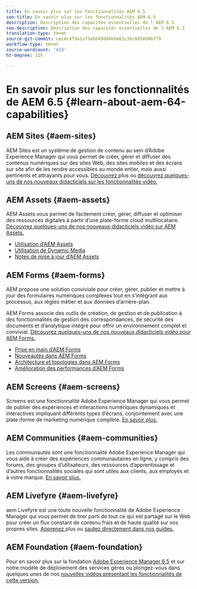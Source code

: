 ```yaml
---
title: En savoir plus sur les fonctionnalités AEM 6.5
seo-title: En savoir plus sur les fonctionnalités AEM 6.5
description: Description des capacités essentielles de l'AEM 6.5
seo-description: Description des capacités essentielles de l'AEM 6.5
translation-type: tm+mt
source-git-commit: cec6c4f9a1a75eb049dd4b8461c36c8d58d46f79
workflow-type: tm+mt
source-wordcount: '413'
ht-degree: 32%

---
```



# En savoir plus sur les fonctionnalités de AEM 6.5 {#learn-about-aem-64-capabilities}

## AEM Sites {#aem-sites}

AEM Sites est un système de gestion de contenu au sein d’Adobe Experience Manager qui vous permet de créer, gérer et diffuser des contenus numériques sur des sites Web, des sites mobiles et des écrans sur site afin de les rendre accessibles au monde entier, mais aussi pertinents et attrayants pour vous. [Découvrez ](http://www.adobe.com/marketing-cloud/enterprise-content-management/web-cms.html) plus ou  [découvrez quelques-uns de nos nouveaux didacticiels sur les fonctionnalités vidéo.](https://helpx.adobe.com/experience-manager/kt/sites/index/aem-6-5-sites.html)

## AEM Assets {#aem-assets}

AEM Assets vous permet de facilement créer, gérer, diffuser et optimiser des ressources digitales à partir d’une plate-forme cloud multilocataire. [Découvrez quelques-uns de nos nouveaux didacticiels vidéo sur AEM Assets.](https://helpx.adobe.com/experience-manager/kt/assets/index/aem-6-4-assets.html)

* [Utilisation d’AEM Assets](/help/assets/manage-assets.md)
* [Utilisation de Dynamic Media](/help/assets/dynamic-media.md)
* [Notes de mise à jour d’AEM Assets](/help/release-notes/assets.md)

## AEM Forms {#aem-forms}

AEM propose une solution conviviale pour créer, gérer, publier et mettre à jour des formulaires numériques complexes tout en s’intégrant aux processus, aux règles métier et aux données d’arrière-plan.

AEM Forms associe des outils de création, de gestion et de publication à des fonctionnalités de gestion des correspondances, de sécurité des documents et d’analytique intégré pour offrir un environnement complet et convivial. [Découvrez quelques-uns de nos nouveaux didacticiels vidéo pour AEM Forms.](https://helpx.adobe.com/experience-manager/kt/forms/index/aem-6-5-forms.html)

* [Prise en main d’AEM Forms](/help/forms/using/introduction-aem-forms.md)
* [Nouveautés dans AEM Forms](/help/forms/using/whats-new.md) 
* [Architecture et topologies dans AEM Forms](/help/forms/using/aem-forms-architecture-deployment.md) 
* [Amélioration des performances d’AEM Forms](/help/forms/using/performance-tuning-aem-forms.md) 

## AEM Screens {#aem-screens}

Screens est une fonctionnalité Adobe Experience Manager qui vous permet de publier des expériences et interactions numériques dynamiques et interactives impliquant différents types d’écrans, conjointement avec une plate-forme de marketing numérique complète.  [En savoir plus.](https://docs.adobe.com/content/help/fr-FR/experience-manager-screens/user-guide/aem-screens-introduction.html)

## AEM Communities {#aem-communities}

Les communautés sont une fonctionnalité Adobe Experience Manager qui vous aide à créer des expériences communautaires en ligne, y compris des forums, des groupes d’utilisateurs, des ressources d’apprentissage et d’autres fonctionnalités sociales qui sont utiles aux clients, aux employés et à votre marque. [En savoir plus.](http://www.adobe.com/marketing-cloud/enterprise-content-management/social-community-cms.html)

## AEM Livefyre {#aem-livefyre}

aem Livefyre est une toute nouvelle fonctionnalité de Adobe Experience Manager qui vous permet de tirer parti de tout ce qui est partagé sur le Web pour créer un flux constant de contenu frais et de haute qualité sur vos propres sites. [Apprenez ](http://www.adobe.com/marketing-cloud/enterprise-content-management/ugc-content-platform.html) plus ou  [sautez directement dans nos guides.](https://answers.livefyre.com/product/livefyre-for-adobe-experience-manager-aem/)

## AEM Foundation {#aem-foundation}

Pour en savoir plus sur la fondation [Adobe Experience Manager 6.5](/help/sites-deploying/home.md) et sur notre modèle de déploiement des services gérés ou plongez-vous dans quelques unes de nos [nouvelles vidéos présentant les fonctionnalités de cette version.](https://helpx.adobe.com/experience-manager/kt/sites/index/aem-6-5-sites.html)
